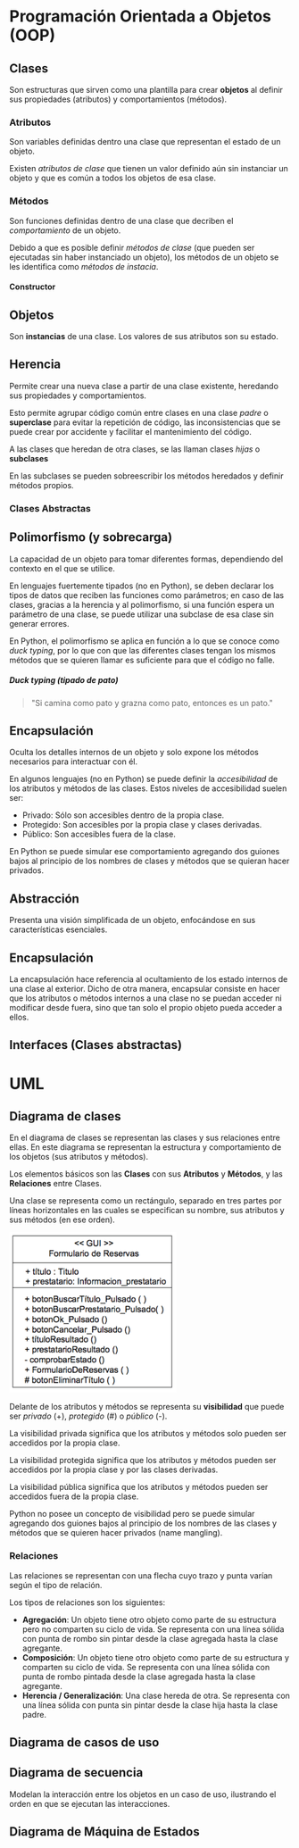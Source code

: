 # Programación Orientada a Objetos (OOP)

## Clases

Son estructuras que sirven como una plantilla para crear **objetos** al definir sus propiedades (atributos) y comportamientos (métodos).

### Atributos

Son variables definidas dentro una clase que representan el estado de un objeto.

Existen *atributos de clase* que tienen un valor definido aún sin instanciar un objeto y que es común a todos los objetos de esa clase.

### Métodos

Son funciones definidas dentro de una clase que decriben el *comportamiento* de un objeto.

Debido a que es posible definir *métodos de clase* (que pueden ser ejecutadas sin haber instanciado un objeto), los métodos de un objeto se les identifica como *métodos de instacia*.

#### Constructor



## Objetos

Son **instancias** de una clase. Los valores de sus atributos son su estado.

## Herencia

Permite crear una nueva clase a partir de una clase existente, heredando sus propiedades y comportamientos.

Esto permite agrupar código común entre clases en una clase *padre* o **superclase** para evitar la repetición de código, las inconsistencias que se puede crear por accidente y facilitar el mantenimiento del código.

A las clases que heredan de otra clases, se las llaman clases *hijas* o **subclases**

En las subclases se pueden sobreescribir los métodos heredados y definir métodos propios.

### Clases Abstractas



## Polimorfismo (y sobrecarga)

La capacidad de un objeto para tomar diferentes formas, dependiendo del contexto en el que se utilice.

En lenguajes fuertemente tipados (no en Python), se deben declarar los tipos de datos que reciben las funciones como parámetros; en caso de las clases, gracias a la herencia y al polimorfismo, si una función espera un parámetro de una clase, se puede utilizar una subclase de esa clase sin generar errores.

En Python, el polimorfismo se aplica en función a lo que se conoce como *duck typing*, por lo que con que las diferentes clases tengan los mismos métodos que se quieren llamar es suficiente para que el código no falle.

##### Duck typing (tipado de pato)
>"Si camina como pato y grazna como pato, entonces es un pato."

## Encapsulación

Oculta los detalles internos de un objeto y solo expone los métodos necesarios para interactuar con él.

En algunos lenguajes (no en Python) se puede definir la *accesibilidad* de los atributos y métodos de las clases. Estos niveles de accesibilidad suelen ser:

- Privado: Sólo son accesibles dentro de la propia clase.
- Protegido: Son accesibles por la propia clase y clases derivadas.
- Público: Son accesibles fuera de la clase.

En Python se puede simular ese comportamiento agregando dos guiones bajos al principio de los nombres de clases y métodos que se quieran hacer privados.

## Abstracción

Presenta una visión simplificada de un objeto, enfocándose en sus características esenciales.

## Encapsulación

La encapsulación hace referencia al ocultamiento de los estado internos de una clase al exterior. Dicho de otra manera, encapsular consiste en hacer que los atributos o métodos internos a una clase no se puedan acceder ni modificar desde fuera, sino que tan solo el propio objeto pueda acceder a ellos.

## Interfaces (Clases abstractas)

# UML

## Diagrama de clases

En el diagrama de clases se representan las clases y sus relaciones entre ellas. En este diagrama se representan la estructura y comportamiento de los objetos (sus atributos y métodos).

Los elementos básicos son las **Clases** con sus **Atributos** y **Métodos**, y las **Relaciones** entre Clases.

Una clase se representa como un rectángulo, separado en tres partes por líneas horizontales en las cuales se especifican su nombre, sus atributos y sus métodos (en ese orden).

![Diagrama de Clases](img/clase.png)

Delante de los atributos y métodos se representa su **visibilidad** que puede ser *privado* (+), *protegido* (#) o *público* (-).

La visibilidad privada significa que los atributos y métodos solo pueden ser accedidos por la propia clase.

La visibilidad protegida significa que los atributos y métodos pueden ser accedidos por la propia clase y por las clases derivadas.

La visibilidad pública significa que los atributos y métodos pueden ser accedidos fuera de la propia clase.

Python no posee un concepto de visibilidad pero se puede simular agregando dos guiones bajos al principio de los nombres de las clases y métodos que se quieren hacer privados (name mangling).

### Relaciones

Las relaciones se representan con una flecha cuyo trazo y punta varían según el tipo de relación.

Los tipos de relaciones son los siguientes:

- **Agregación**: Un objeto tiene otro objeto como parte de su estructura pero no comparten su ciclo de vida. Se representa con una línea sólida con punta de rombo sin pintar desde la clase agregada hasta la clase agregante.
- **Composición**: Un objeto tiene otro objeto como parte de su estructura y comparten su ciclo de vida. Se representa con una línea sólida con punta de rombo pintada desde la clase agregada hasta la clase agregante.
- **Herencia / Generalización**: Una clase hereda de otra. Se representa con una línea sólida con punta sin pintar desde la clase hija hasta la clase padre.

## Diagrama de casos de uso

## Diagrama de secuencia

Modelan la interacción entre los objetos en un caso de uso, ilustrando el orden en que se ejecutan las interacciones.

## Diagrama de Máquina de Estados
